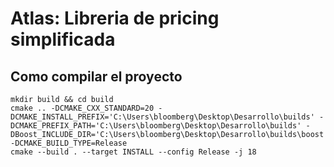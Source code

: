 # Atlas: Libreria de pricing simplificada #

## Como compilar el proyecto ##


    mkdir build && cd build
    cmake .. -DCMAKE_CXX_STANDARD=20 -DCMAKE_INSTALL_PREFIX='C:\Users\bloomberg\Desktop\Desarrollo\builds' -DCMAKE_PREFIX_PATH='C:\Users\bloomberg\Desktop\Desarrollo\builds' -DBoost_INCLUDE_DIR='C:\Users\bloomberg\Desktop\Desarrollo\builds\boost' -DCMAKE_BUILD_TYPE=Release
    cmake --build . --target INSTALL --config Release -j 18

